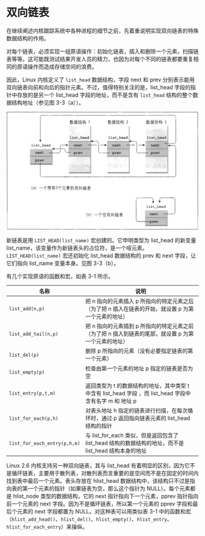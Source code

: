 # 双向链表

在继续阐述内核跟踪系统中各种进程的细节之前，先着重说明实现双向链表的特殊数据结构的作用。

对每个链表，必须实现一组原语操作：初始化链表，插入和删除一个元素，扫描链表等等。这可能既测试结果开发人员的精力，也因为对每个不同的链表都要重复相同的原语操作而造成存储空间的浪费。

因此，Linux 内核定义了 `list_head` 数据结构，字段 next 和 prev 分别表示能用双向链表向前和向后的指针元素。不过，值得特别关注的是，list_head 字段的指针中存放的是另一个 list_head 字段的地址，而不是含有 `list_head` 结构的整个数据结构地址（参见图 3-3（a））。

![图 3-3：用 list_head 数据结构构造的一个双向链表](../../static/3_3.jpg)

新链表是用 `LIST_HEAD(list_name)` 宏创建的。它申明类型为 list_head 的新变量 list_name，该变量作为新链表头的占位符，是一个哑元素。`LIST_HEAD(list_name)` 宏还初始化 list_head 数据结构的 prev 和 next 字段，让它们指向 list_name 变量本身。见图 3-3（b）。

有几个实现原语的函数和宏，如表 3-1 所示。

名称 | 说明
--- | ---
`list_add(n,p)` | 把 n 指向的元素插入 p 所指向的特定元素之后（为了把 n 插入在链表的开始，就设置 p 为第一个元素的地址）
`list_add_tail(n,p)` | 把 n 指向的元素插到 p 所指向的特定元素之前（为了把 n 插入到链表的尾部，就设置 p 为第一个元素的地址）
`list_del(p)` | 删除 p 所指向的元素（没有必要指定链表的第一个元素）
`list_empty(p)` | 检查由第一个元素的地址 p 指定的链表是否为空
`list_entry(p,t,m)` | 返回类型为 t 的数据结构的地址，其中类型 t 中含有 list_head 字段 ，而 list_head 字段中含有名字 m 和 地址 p
`list_for_each(p,h)` | 对表头地址 h 指定的链表进行扫描，在每次循环时，通过 p 返回指向链表元素的 list_head 结构的指针
`list_for_each_entry(p,h,m)` | 与 list_for_each 类似，但是返回包含了 list_head 结构的数据结构的地址，而不是 list_head 结构本身的地址

Linux 2.6 内核支持另一种双向链表，其与 list_head 有着明显的区别，因为它不是循环链表，主要用于散列表，对散列表而言重要的是空间而不是在固定的时间内找到表中最后一个元素。表头存放在 hlist_head 数据结构中，该结构只不过是指向表的第一个元素的指针（如果链表为空，那么这个指针为 NULL）。每个元素都是 hlist_node 类型的数据结构，它的 next 指针指向下一个元素，pprev 指针指向前一个元素的 next 字段。因为不是循环链表，所以第一个元素的 pprev 字段和最后个元素的 next 字段都置为 NULL。对这种表可以用类似表 3-1 中的函数和宏（`hlist_add_head()`、`hlist_del()`、`hlist_empty()`、`hlist_entry`、`hlist_for_each_entry`）来操纵。
